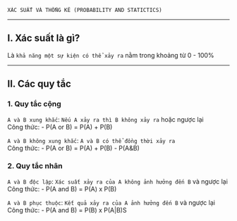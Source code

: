 
    XÁC SUẤT VÀ THỐNG KÊ (PROBABILITY AND STATICTICS)

------------------------------------------------------------------------------------------------------

## I. Xác suất là gì?
  Là `khả năng một sự kiện có thể xảy ra` nằm trong khoảng từ 0 - 100%
  
------------------------------------------------------------------------------------------------------

## II. Các quy tắc

### 1. Quy tắc cộng
  `A và B xung khắc`: `Nếu A xảy ra thì B không xảy ra` hoặc ngược lại \
	Công thức:
	- P(A or B) = P(A) + P(B)

  `A và B không xung khắc`: `A và B có thể đồng thời xảy ra` \
	Công thức:
	- P(A or B) = P(A) + P(B) - P(A&B)

### 2. Quy tắc nhân
  `A và B độc lập`: `Xác suất xảy ra của A không ảnh hưởng đến B` và ngược lại
	Công thức:
	- P(A and B) = P(A) x P(B)

  `A và B phục thuộc`: `Kết quả xảy ra của A ảnh hưởng đến B` và ngược lại \
	Công thức:
	- P(A and B) = P(B) x P(A|B)S